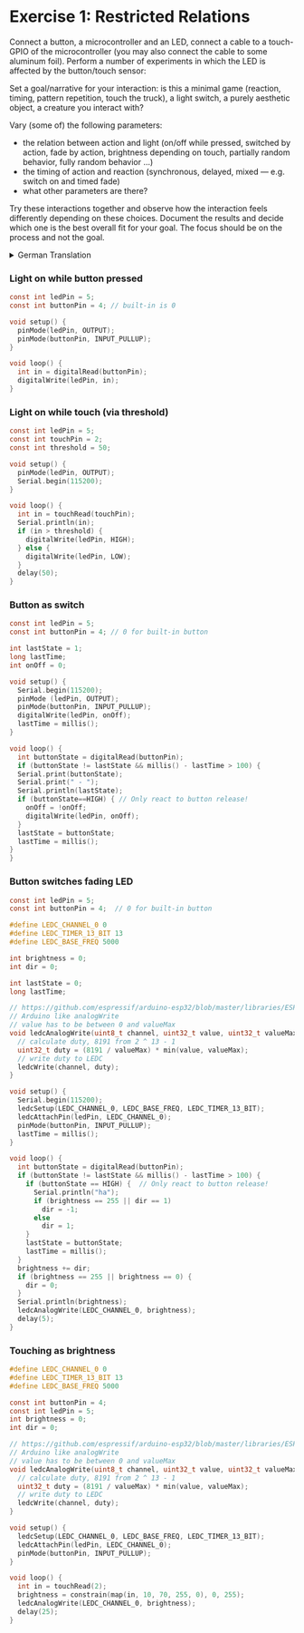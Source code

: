 # Exercise 1: Restricted Relations

Connect a button, a microcontroller and an LED, connect a cable to a touch-GPIO of the microcontroller (you may also connect the cable to some aluminum foil). Perform a number of experiments in which the LED is affected by the button/touch sensor:

Set a goal/narrative for your interaction: is this a minimal game (reaction, timing, pattern repetition, touch the truck), a light switch, a purely aesthetic object, a creature you interact with?

Vary (some of) the following parameters:
- the relation between action and light (on/off while pressed, switched by action, fade by action, brightness depending on touch, partially random behavior, fully random behavior ...)
- the timing of action and reaction (synchronous, delayed, mixed — e.g. switch on and timed fade)
- what other parameters are there?

Try these interactions together and observe how the interaction feels differently depending on these choices. Document the results and decide which one is the best overall fit for your goal. The focus should be on the process and not the goal.

<details>
  <summary>German Translation</summary>
Schließt einen Taster und eine LED an den ESP an, verbindet ein Kabel mit einem Touch-GPIO des Mikrocontrollers. Führet eine Reihe von Experimenten durch, bei denen die LED durch den Knopf/Touch-GPIO beeinflusst wird:

Legt ein Ziel/Narrativ für die Interaktion fest: handelt es sich um ein minimalistisches Spiel (Action-Reaction, Timing, Wiederholung von Mustern, Touch the truck), einen Lichtschalter, ein rein ästhetisches Objekt, eine interaktive Kreatur?

Variiert dabei (einige) der folgenden Parameter:
- die Beziehung zwischen Aktion und Licht (an/aus, wenn gedrückt, gewechselt durch Knopfdruck, verblassen durch Knopfdruck, Helligkeit abhängig von der Berührung, teilweise zufälliges Verhalten, vollständig zufälliges Verhalten ...)
- das Timing von Aktion und Reaktion (synchron, verzögert, gemischt – z.B. Einschalten und zeitgesteuertes Ausblenden)
- welche anderen Parameter gibt es noch?

Probiert diese Interaktionen zusammen aus und beobachtet, wie sich die jeweilige Interaktion je nach den gewählten Parametern unterschiedlich anfühlt. Dokumentiert die Ergebnisse und entscheidet, welche Variante am besten zu dem gewählten Ziel/Narrativ passt. Der Schwerpunkt sollte auf dem Prozess und nicht auf dem Ziel liegen.
</details>

### Light on while button pressed
```c
const int ledPin = 5;
const int buttonPin = 4; // built-in is 0

void setup() {
  pinMode(ledPin, OUTPUT);
  pinMode(buttonPin, INPUT_PULLUP);
}

void loop() {
  int in = digitalRead(buttonPin);
  digitalWrite(ledPin, in);
}
```

### Light on while touch (via threshold)
```c
const int ledPin = 5;
const int touchPin = 2;
const int threshold = 50;

void setup() {
  pinMode(ledPin, OUTPUT);
  Serial.begin(115200);
}

void loop() {
  int in = touchRead(touchPin);
  Serial.println(in);
  if (in > threshold) {
    digitalWrite(ledPin, HIGH);
  } else {
    digitalWrite(ledPin, LOW);
  }
  delay(50);
}
```

### Button as switch
```c
const int ledPin = 5;
const int buttonPin = 4; // 0 for built-in button

int lastState = 1;
long lastTime;
int onOff = 0;

void setup() {
  Serial.begin(115200);
  pinMode (ledPin, OUTPUT);
  pinMode(buttonPin, INPUT_PULLUP);
  digitalWrite(ledPin, onOff);
  lastTime = millis();
}

void loop() {
  int buttonState = digitalRead(buttonPin);
  if (buttonState != lastState && millis() - lastTime > 100) {
  Serial.print(buttonState);
  Serial.print(" - ");
  Serial.println(lastState);
  if (buttonState==HIGH) { // Only react to button release!
    onOff = !onOff;
    digitalWrite(ledPin, onOff);
  }
  lastState = buttonState;
  lastTime = millis();
}
}
```

### Button switches fading LED
```c
const int ledPin = 5;
const int buttonPin = 4;  // 0 for built-in button

#define LEDC_CHANNEL_0 0
#define LEDC_TIMER_13_BIT 13
#define LEDC_BASE_FREQ 5000

int brightness = 0;
int dir = 0;

int lastState = 0;
long lastTime;

// https://github.com/espressif/arduino-esp32/blob/master/libraries/ESP32/examples/AnalogOut/LEDCSoftwareFade/LEDCSoftwareFade.ino
// Arduino like analogWrite
// value has to be between 0 and valueMax
void ledcAnalogWrite(uint8_t channel, uint32_t value, uint32_t valueMax = 255) {
  // calculate duty, 8191 from 2 ^ 13 - 1
  uint32_t duty = (8191 / valueMax) * min(value, valueMax);
  // write duty to LEDC
  ledcWrite(channel, duty);
}

void setup() {
  Serial.begin(115200);
  ledcSetup(LEDC_CHANNEL_0, LEDC_BASE_FREQ, LEDC_TIMER_13_BIT);
  ledcAttachPin(ledPin, LEDC_CHANNEL_0);
  pinMode(buttonPin, INPUT_PULLUP);
  lastTime = millis();
}

void loop() {
  int buttonState = digitalRead(buttonPin);
  if (buttonState != lastState && millis() - lastTime > 100) {
    if (buttonState == HIGH) {  // Only react to button release!
      Serial.println("ha");
      if (brightness == 255 || dir == 1)
        dir = -1;
      else
        dir = 1;
    }
    lastState = buttonState;
    lastTime = millis();
  }
  brightness += dir;
  if (brightness == 255 || brightness == 0) {
    dir = 0;
  }
  Serial.println(brightness);
  ledcAnalogWrite(LEDC_CHANNEL_0, brightness);
  delay(5);
}
```

### Touching as brightness
```c
#define LEDC_CHANNEL_0 0
#define LEDC_TIMER_13_BIT 13
#define LEDC_BASE_FREQ 5000

const int buttonPin = 4;
const int ledPin = 5;
int brightness = 0;
int dir = 0;

// https://github.com/espressif/arduino-esp32/blob/master/libraries/ESP32/examples/AnalogOut/LEDCSoftwareFade/LEDCSoftwareFade.ino
// Arduino like analogWrite
// value has to be between 0 and valueMax
void ledcAnalogWrite(uint8_t channel, uint32_t value, uint32_t valueMax = 255) {
  // calculate duty, 8191 from 2 ^ 13 - 1
  uint32_t duty = (8191 / valueMax) * min(value, valueMax);
  // write duty to LEDC
  ledcWrite(channel, duty);
}

void setup() {
  ledcSetup(LEDC_CHANNEL_0, LEDC_BASE_FREQ, LEDC_TIMER_13_BIT);
  ledcAttachPin(ledPin, LEDC_CHANNEL_0);
  pinMode(buttonPin, INPUT_PULLUP);
}

void loop() {
  int in = touchRead(2);
  brightness = constrain(map(in, 10, 70, 255, 0), 0, 255);
  ledcAnalogWrite(LEDC_CHANNEL_0, brightness);
  delay(25);
}
```
